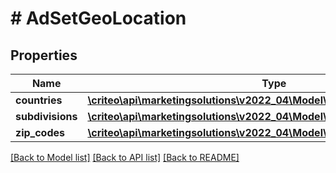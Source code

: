 # # AdSetGeoLocation

## Properties

Name | Type | Description | Notes
------------ | ------------- | ------------- | -------------
**countries** | [**\criteo\api\marketingsolutions\v2022_04\Model\NillableAdSetTargetingRule**](NillableAdSetTargetingRule.md) |  | [optional]
**subdivisions** | [**\criteo\api\marketingsolutions\v2022_04\Model\NillableAdSetTargetingRule**](NillableAdSetTargetingRule.md) |  | [optional]
**zip_codes** | [**\criteo\api\marketingsolutions\v2022_04\Model\NillableAdSetTargetingRule**](NillableAdSetTargetingRule.md) |  | [optional]

[[Back to Model list]](../../README.md#models) [[Back to API list]](../../README.md#endpoints) [[Back to README]](../../README.md)

